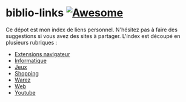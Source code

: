 # biblio-links [![Awesome](https://awesome.re/badge.svg)](https://awesome.re)

Ce dépot est mon index de liens personnel. N'hésitez pas à faire des suggestions si vous avez des sites à partager.
L'index est découpé en plusieurs rubriques :

- [Extensions navigateur](https://github.com/Sykursen/biblio-links/blob/master/Extensions.md)
- [Informatique](https://github.com/Sykursen/biblio-links/blob/master/Informatique.md)
- [Jeux](https://github.com/Sykursen/biblio-links/blob/master/Jeux.md)
- [Shopping](https://github.com/Sykursen/biblio-links/blob/master/Shopping.md)
- [Warez](https://github.com/Sykursen/biblio-links/blob/master/Warez.md)
- [Web](https://github.com/Sykursen/biblio-links/blob/master/Web.md)
- [Youtube](https://github.com/Sykursen/biblio-links/blob/master/Yt.md)
